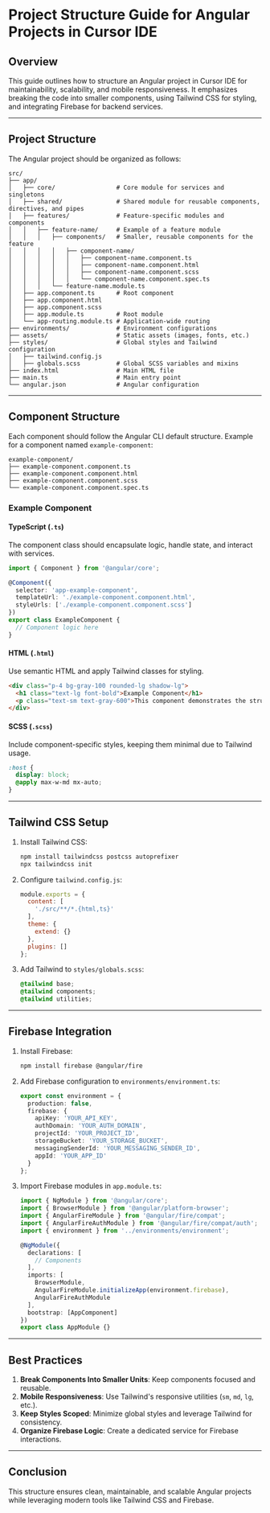 # Project Structure Guide for Angular Projects in Cursor IDE

## Overview
This guide outlines how to structure an Angular project in Cursor IDE for maintainability, scalability, and mobile responsiveness. It emphasizes breaking the code into smaller components, using Tailwind CSS for styling, and integrating Firebase for backend services.

---

## Project Structure

The Angular project should be organized as follows:

```
src/
├── app/
│   ├── core/                 # Core module for services and singletons
│   ├── shared/               # Shared module for reusable components, directives, and pipes
│   ├── features/             # Feature-specific modules and components
│   │   ├── feature-name/     # Example of a feature module
│   │   │   ├── components/   # Smaller, reusable components for the feature
│   │   │   │   ├── component-name/
│   │   │   │   │   ├── component-name.component.ts
│   │   │   │   │   ├── component-name.component.html
│   │   │   │   │   ├── component-name.component.scss
│   │   │   │   │   └── component-name.component.spec.ts
│   │   │   └── feature-name.module.ts
│   ├── app.component.ts      # Root component
│   ├── app.component.html
│   ├── app.component.scss
│   ├── app.module.ts         # Root module
│   └── app-routing.module.ts # Application-wide routing
├── environments/             # Environment configurations
├── assets/                   # Static assets (images, fonts, etc.)
├── styles/                   # Global styles and Tailwind configuration
│   ├── tailwind.config.js
│   ├── globals.scss          # Global SCSS variables and mixins
├── index.html                # Main HTML file
├── main.ts                   # Main entry point
└── angular.json              # Angular configuration
```

---

## Component Structure

Each component should follow the Angular CLI default structure. Example for a component named `example-component`:

```
example-component/
├── example-component.component.ts
├── example-component.component.html
├── example-component.component.scss
└── example-component.component.spec.ts
```

### Example Component
#### TypeScript (`.ts`)
The component class should encapsulate logic, handle state, and interact with services.

```typescript
import { Component } from '@angular/core';

@Component({
  selector: 'app-example-component',
  templateUrl: './example-component.component.html',
  styleUrls: ['./example-component.component.scss']
})
export class ExampleComponent {
  // Component logic here
}
```

#### HTML (`.html`)
Use semantic HTML and apply Tailwind classes for styling.

```html
<div class="p-4 bg-gray-100 rounded-lg shadow-lg">
  <h1 class="text-lg font-bold">Example Component</h1>
  <p class="text-sm text-gray-600">This component demonstrates the structure.</p>
</div>
```

#### SCSS (`.scss`)
Include component-specific styles, keeping them minimal due to Tailwind usage.

```scss
:host {
  display: block;
  @apply max-w-md mx-auto;
}
```

---

## Tailwind CSS Setup

1. Install Tailwind CSS:
   ```bash
   npm install tailwindcss postcss autoprefixer
   npx tailwindcss init
   ```

2. Configure `tailwind.config.js`:
   ```javascript
   module.exports = {
     content: [
       './src/**/*.{html,ts}'
     ],
     theme: {
       extend: {}
     },
     plugins: []
   };
   ```

3. Add Tailwind to `styles/globals.scss`:
   ```scss
   @tailwind base;
   @tailwind components;
   @tailwind utilities;
   ```

---

## Firebase Integration

1. Install Firebase:
   ```bash
   npm install firebase @angular/fire
   ```

2. Add Firebase configuration to `environments/environment.ts`:
   ```typescript
   export const environment = {
     production: false,
     firebase: {
       apiKey: 'YOUR_API_KEY',
       authDomain: 'YOUR_AUTH_DOMAIN',
       projectId: 'YOUR_PROJECT_ID',
       storageBucket: 'YOUR_STORAGE_BUCKET',
       messagingSenderId: 'YOUR_MESSAGING_SENDER_ID',
       appId: 'YOUR_APP_ID'
     }
   };
   ```

3. Import Firebase modules in `app.module.ts`:
   ```typescript
   import { NgModule } from '@angular/core';
   import { BrowserModule } from '@angular/platform-browser';
   import { AngularFireModule } from '@angular/fire/compat';
   import { AngularFireAuthModule } from '@angular/fire/compat/auth';
   import { environment } from '../environments/environment';

   @NgModule({
     declarations: [
       // Components
     ],
     imports: [
       BrowserModule,
       AngularFireModule.initializeApp(environment.firebase),
       AngularFireAuthModule
     ],
     bootstrap: [AppComponent]
   })
   export class AppModule {}
   ```

---

## Best Practices

1. **Break Components Into Smaller Units**: Keep components focused and reusable.
2. **Mobile Responsiveness**: Use Tailwind's responsive utilities (`sm`, `md`, `lg`, etc.).
3. **Keep Styles Scoped**: Minimize global styles and leverage Tailwind for consistency.
4. **Organize Firebase Logic**: Create a dedicated service for Firebase interactions.

---

## Conclusion

This structure ensures clean, maintainable, and scalable Angular projects while leveraging modern tools like Tailwind CSS and Firebase.
